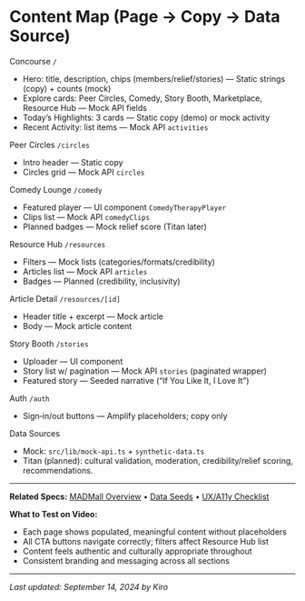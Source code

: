 # Content Map (Page → Copy → Data Source)

Concourse `/`
- Hero: title, description, chips (members/relief/stories) — Static strings (copy) + counts (mock)
- Explore cards: Peer Circles, Comedy, Story Booth, Marketplace, Resource Hub — Mock API fields
- Today’s Highlights: 3 cards — Static copy (demo) or mock activity
- Recent Activity: list items — Mock API `activities`

Peer Circles `/circles`
- Intro header — Static copy
- Circles grid — Mock API `circles`

Comedy Lounge `/comedy`
- Featured player — UI component `ComedyTherapyPlayer`
- Clips list — Mock API `comedyClips`
- Planned badges — Mock relief score (Titan later)

Resource Hub `/resources`
- Filters — Mock lists (categories/formats/credibility)
- Articles list — Mock API `articles`
- Badges — Planned (credibility, inclusivity)

Article Detail `/resources/[id]`
- Header title + excerpt — Mock article
- Body — Mock article content

Story Booth `/stories`
- Uploader — UI component
- Story list w/ pagination — Mock API `stories` (paginated wrapper)
- Featured story — Seeded narrative (“If You Like It, I Love It”)

Auth `/auth`
- Sign‑in/out buttons — Amplify placeholders; copy only

Data Sources
- Mock: `src/lib/mock-api.ts` + `synthetic-data.ts`
- Titan (planned): cultural validation, moderation, credibility/relief scoring, recommendations.

---

**Related Specs:** [MADMall Overview](madmall-overview.md) • [Data Seeds](data-seeds.md) • [UX/A11y Checklist](ux-a11y-checklist.md)

**What to Test on Video:**
- Each page shows populated, meaningful content without placeholders
- All CTA buttons navigate correctly; filters affect Resource Hub list
- Content feels authentic and culturally appropriate throughout
- Consistent branding and messaging across all sections

---

*Last updated: September 14, 2024 by Kiro*

